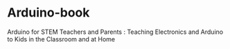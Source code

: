 # Arduino-book
Arduino for  STEM Teachers and Parents : Teaching Electronics and Arduino to Kids in the Classroom and at Home
